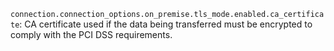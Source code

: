 `connection.connection_options.on_premise.tls_mode.enabled.ca_certificate`: CA certificate used if the data being transferred must be encrypted to comply with the PCI DSS requirements.
